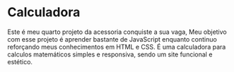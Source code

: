 # Calculadora
Este é meu quarto projeto da acessoria conquiste a sua vaga, Meu objetivo com esse projeto é aprender bastante de JavaScript enquanto continuo reforçando meus conhecimentos em HTML e CSS.
É uma calculadora para calculos matemáticos simples e responsiva, sendo um site funcional e estético.
